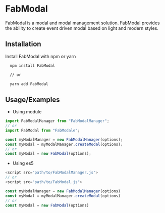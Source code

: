 # FabModal

FabModal is a modal and modal management solution. FabModal provides the ability to create event driven modal based on light and modern styles.

## Installation

Install FabModal with npm or yarn

```bash
  npm install FabModal

  // or

  yarn add FabModal
```

## Usage/Examples

- Using module

```javascript
import FabModalManager from "FabModalManager";
// or
import FabModal from "FabModale";

const myModalManager = new FabModalManager(options);
const myModal = myModalManager.createModal(options);
// or
const myModal = new FabModal(options);
```

- Using es5

```javascript
<script src="path/to/FabModalManager.js">
// or
<script src="path/to/FabModal.js">

const myModalManager = new FabModalManager(options)
const myModal = myModalManager.createModal(options)
// or
const myModal = new FabModal(options)
```

